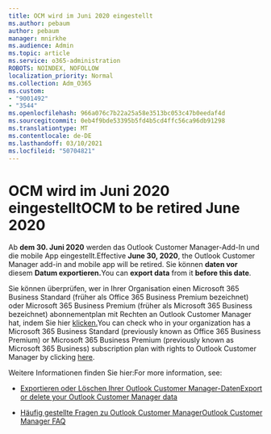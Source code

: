 ```yaml
---
title: OCM wird im Juni 2020 eingestellt
ms.author: pebaum
author: pebaum
manager: mnirkhe
ms.audience: Admin
ms.topic: article
ms.service: o365-administration
ROBOTS: NOINDEX, NOFOLLOW
localization_priority: Normal
ms.collection: Adm_O365
ms.custom:
- "9001492"
- "3544"
ms.openlocfilehash: 966a076c7b22a25a58e3513bc053c47b0eedaf4d
ms.sourcegitcommit: 0eb4f9bde53395b5fd4b5cd4ffc56ca96db91298
ms.translationtype: MT
ms.contentlocale: de-DE
ms.lasthandoff: 03/10/2021
ms.locfileid: "50704821"
---
```

# <a name="ocm-to-be-retired-june-2020"></a><span data-ttu-id="3f44c-102">OCM wird im Juni 2020 eingestellt</span><span class="sxs-lookup"><span data-stu-id="3f44c-102">OCM to be retired June 2020</span></span>


<span data-ttu-id="3f44c-103">Ab **dem 30. Juni 2020** werden das Outlook Customer Manager-Add-In und die mobile App eingestellt.</span><span class="sxs-lookup"><span data-stu-id="3f44c-103">Effective **June 30, 2020**, the Outlook Customer Manager add-in and mobile app will be retired.</span></span> <span data-ttu-id="3f44c-104">Sie können **daten vor** diesem **Datum exportieren.**</span><span class="sxs-lookup"><span data-stu-id="3f44c-104">You can  **export data**  from it  **before this date**.</span></span>  

<span data-ttu-id="3f44c-105">Sie können überprüfen, wer in Ihrer Organisation einen Microsoft 365 Business Standard (früher als Office 365 Business Premium bezeichnet) oder Microsoft 365 Business Premium (früher als Microsoft 365 Business bezeichnet) abonnementplan mit Rechten an Outlook Customer Manager hat, indem Sie hier [klicken.](https://admin.microsoft.com/AdminPortal/Home?ref=/users)</span><span class="sxs-lookup"><span data-stu-id="3f44c-105">You can check who in your organization has a Microsoft 365 Business Standard (previously known as Office 365 Business Premium) or Microsoft 365 Business Premium (previously known as Microsoft 365 Business) subscription plan with rights to Outlook Customer Manager by clicking [here](https://admin.microsoft.com/AdminPortal/Home?ref=/users).</span></span>

<span data-ttu-id="3f44c-106">Weitere Informationen finden Sie hier:</span><span class="sxs-lookup"><span data-stu-id="3f44c-106">For more information, see:</span></span>

- [<span data-ttu-id="3f44c-107">Exportieren oder Löschen Ihrer Outlook Customer Manager-Daten</span><span class="sxs-lookup"><span data-stu-id="3f44c-107">Export or delete your Outlook Customer Manager data</span></span>](https://support.office.com/article/1a421cb4-e8de-4b44-bfb8-710b92820439)

- [<span data-ttu-id="3f44c-108">Häufig gestellte Fragen zu Outlook Customer Manager</span><span class="sxs-lookup"><span data-stu-id="3f44c-108">Outlook Customer Manager FAQ</span></span>](https://techcommunity.microsoft.com/t5/outlook-customer-manager/faq-frequently-asked-questions-about-outlook-customer-manager/m-p/29680)
